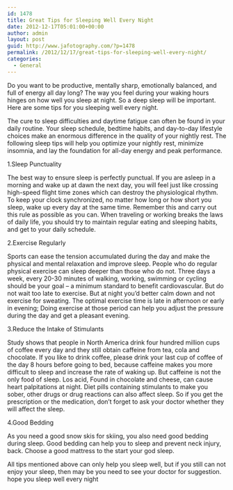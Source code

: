 ```yaml
---
id: 1478
title: Great Tips for Sleeping Well Every Night
date: 2012-12-17T05:01:00+00:00
author: admin
layout: post
guid: http://www.jafotography.com/?p=1478
permalink: /2012/12/17/great-tips-for-sleeping-well-every-night/
categories:
  - General
---
```

Do you want to be productive, mentally sharp, emotionally balanced, and full of energy all day long? The way you feel during your waking hours hinges on how well you sleep at night. So a deep sleep will be important. Here are some tips for you sleeping well every night.

The cure to sleep difficulties and daytime fatigue can often be found in your daily routine. Your sleep schedule, bedtime habits, and day-to-day lifestyle choices make an enormous difference in the quality of your nightly rest. The following sleep tips will help you optimize your nightly rest, minimize insomnia, and lay the foundation for all-day energy and peak performance.
  
1.Sleep Punctuality

The best way to ensure sleep is perfectly punctual. If you are asleep in a morning and wake up at dawn the next day, you will feel just like crossing high-speed flight time zones which can destroy the physiological rhythm. To keep your clock synchronized, no matter how long or how short you sleep, wake up every day at the same time. Remember this and carry out this rule as possible as you can. When traveling or working breaks the laws of daily life, you should try to maintain regular eating and sleeping habits, and get to your daily schedule.

2.Exercise Regularly

Sports can ease the tension accumulated during the day and make the physical and mental relaxation and improve sleep. People who do regular physical exercise can sleep deeper than those who do not. Three days a week, every 20-30 minutes of walking, working, swimming or cycling should be your goal &#8211; a minimum standard to benefit cardiovascular. But do not wait too late to exercise. But at night you&#8217;d better calm down and not exercise for sweating. The optimal exercise time is late in afternoon or early in evening; Doing exercise at those period can help you adjust the pressure during the day and get a pleasant evening.
  
3.Reduce the Intake of Stimulants

Study shows that people in North America drink four hundred million cups of coffee every day and they still obtain caffeine from tea, cola and chocolate. If you like to drink coffee, please drink your last cup of coffee of the day 8 hours before going to bed, because caffeine makes you more difficult to sleep and increase the rate of waking up. But caffeine is not the only food of sleep. Los acid, Found in chocolate and cheese, can cause heart palpitations at night. Diet pills containing stimulants to make you sober, other drugs or drug reactions can also affect sleep. So if you get the prescription or the medication, don&#8217;t forget to ask your doctor whether they will affect the sleep.

4.Good Bedding

As you need a good snow skis for skiing, you also need good bedding during sleep. Good bedding can help you to sleep and prevent neck injury, back. Choose a good mattress to the start your god sleep.

All tips mentioned above can only help you sleep well, but if you still can not enjoy your sleep, then may be you need to see your doctor for suggestion. hope you sleep well every night